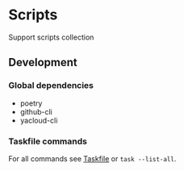 # Scripts

Support scripts collection

## Development

### Global dependencies

- poetry
- github-cli
- yacloud-cli

### Taskfile commands

For all commands see [Taskfile](Taskfile.yaml) or `task --list-all`.
